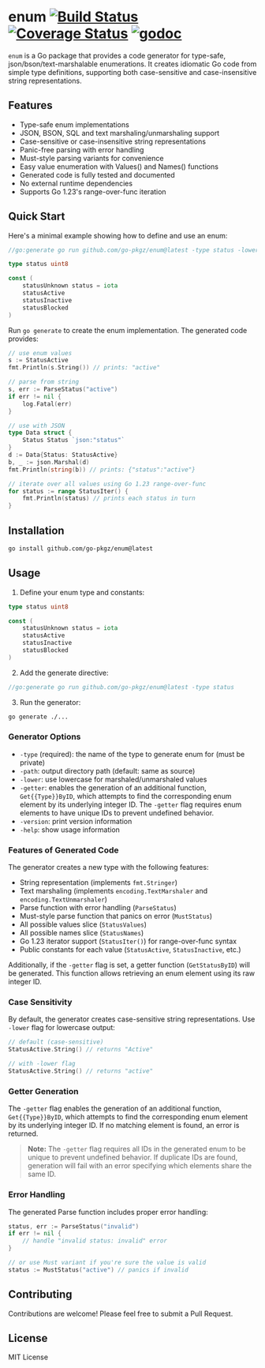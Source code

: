 # enum [![Build Status](https://github.com/go-pkgz/enum/workflows/build/badge.svg)](https://github.com/go-pkgz/enum/actions) [![Coverage Status](https://coveralls.io/repos/github/go-pkgz/enum/badge.svg?branch=master)](https://coveralls.io/github/go-pkgz/enum?branch=master) [![godoc](https://godoc.org/github.com/go-pkgz/enum?status.svg)](https://godoc.org/github.com/go-pkgz/enum)


`enum` is a Go package that provides a code generator for type-safe, json/bson/text-marshalable enumerations. It creates idiomatic Go code from simple type definitions, supporting both case-sensitive and case-insensitive string representations.

## Features

- Type-safe enum implementations
- JSON, BSON, SQL and text marshaling/unmarshaling support
- Case-sensitive or case-insensitive string representations
- Panic-free parsing with error handling
- Must-style parsing variants for convenience
- Easy value enumeration with Values() and Names() functions
- Generated code is fully tested and documented
- No external runtime dependencies
- Supports Go 1.23's range-over-func iteration

## Quick Start

Here's a minimal example showing how to define and use an enum:

```go
//go:generate go run github.com/go-pkgz/enum@latest -type status -lower

type status uint8

const (
    statusUnknown status = iota
    statusActive
    statusInactive
    statusBlocked
)
```

Run `go generate` to create the enum implementation. The generated code provides:

```go
// use enum values
s := StatusActive
fmt.Println(s.String()) // prints: "active"

// parse from string
s, err := ParseStatus("active")
if err != nil {
    log.Fatal(err)
}

// use with JSON
type Data struct {
    Status Status `json:"status"`
}
d := Data{Status: StatusActive}
b, _ := json.Marshal(d)
fmt.Println(string(b)) // prints: {"status":"active"}

// iterate over all values using Go 1.23 range-over-func
for status := range StatusIter() {
    fmt.Println(status) // prints each status in turn
}
```

## Installation

```bash
go install github.com/go-pkgz/enum@latest
```

## Usage

1. Define your enum type and constants:

```go
type status uint8

const (
    statusUnknown status = iota
    statusActive
    statusInactive
    statusBlocked
)
```

2. Add the generate directive:
```go
//go:generate go run github.com/go-pkgz/enum@latest -type status
```

3. Run the generator:
```bash
go generate ./...
```

### Generator Options

- `-type` (required): the name of the type to generate enum for (must be private)
- `-path`: output directory path (default: same as source)
- `-lower`: use lowercase for marshaled/unmarshaled values
- `-getter`: enables the generation of an additional function, `Get{{Type}}ByID`, which attempts to find the corresponding enum element by its underlying integer ID. The `-getter` flag requires enum elements to have unique IDs to prevent undefined behavior.
- `-version`: print version information
- `-help`: show usage information

### Features of Generated Code

The generator creates a new type with the following features:

- String representation (implements `fmt.Stringer`)
- Text marshaling (implements `encoding.TextMarshaler` and `encoding.TextUnmarshaler`)
- Parse function with error handling (`ParseStatus`)
- Must-style parse function that panics on error (`MustStatus`)
- All possible values slice (`StatusValues`)
- All possible names slice (`StatusNames`)
- Go 1.23 iterator support (`StatusIter()`) for range-over-func syntax
- Public constants for each value (`StatusActive`, `StatusInactive`, etc.)

Additionally, if the `-getter` flag is set, a getter function (`GetStatusByID`) will be generated. This function allows retrieving an enum element using its raw integer ID.

### Case Sensitivity

By default, the generator creates case-sensitive string representations. Use `-lower` flag for lowercase output:

```go
// default (case-sensitive)
StatusActive.String() // returns "Active"

// with -lower flag
StatusActive.String() // returns "active"
```

### Getter Generation

The `-getter` flag enables the generation of an additional function, `Get{{Type}}ByID`, which attempts to find the corresponding enum element by its underlying integer ID. If no matching element is found, an error is returned.

> **Note:**
> The `-getter` flag requires all IDs in the generated enum to be unique to prevent undefined behavior. If duplicate IDs are found, generation will fail with an error specifying which elements share the same ID.

### Error Handling

The generated Parse function includes proper error handling:

```go
status, err := ParseStatus("invalid")
if err != nil {
    // handle "invalid status: invalid" error
}

// or use Must variant if you're sure the value is valid
status := MustStatus("active") // panics if invalid
```

## Contributing

Contributions are welcome! Please feel free to submit a Pull Request.

## License

MIT License